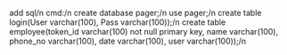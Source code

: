 add sql/n
cmd:/n
create database pager;/n
use pager;/n
create table login(User varchar(100), Pass varchar(100));/n
create table employee(token_id varchar(100) not null primary key, name varchar(100), phone_no varchar(100), date varchar(100), user varchar(100));/n   
